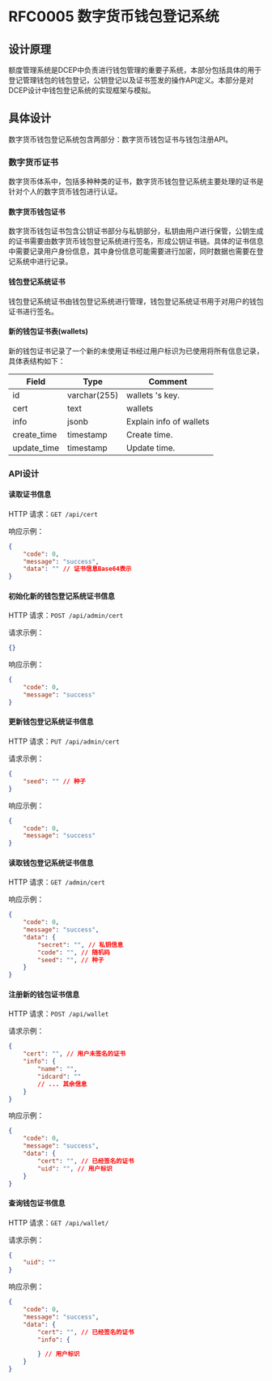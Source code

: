 # RFC0005 数字货币钱包登记系统

## 设计原理

额度管理系统是DCEP中负责进行钱包管理的重要子系统，本部分包括具体的用于登记管理钱包的钱包登记，公钥登记以及证书签发的操作API定义。本部分是对DCEP设计中钱包登记系统的实现框架与模拟。

## 具体设计

数字货币钱包登记系统包含两部分：数字货币钱包证书与钱包注册API。

### 数字货币证书

数字货币体系中，包括多种种类的证书，数字货币钱包登记系统主要处理的证书是针对个人的数字货币钱包进行认证。

#### 数字货币钱包证书

数字货币钱包证书包含公钥证书部分与私钥部分，私钥由用户进行保管，公钥生成的证书需要由数字货币钱包登记系统进行签名，形成公钥证书链。具体的证书信息中需要记录用户身份信息，其中身份信息可能需要进行加密，同时数据也需要在登记系统中进行记录。

#### 钱包登记系统证书

钱包登记系统证书由钱包登记系统进行管理，钱包登记系统证书用于对用户的钱包证书进行签名。

#### 新的钱包证书表(wallets)

新的钱包证书记录了一个新的未使用证书经过用户标识为已使用将所有信息记录，具体表结构如下：

| Field       | Type         | Comment                 |
| ----------- | ------------ | ----------------------- |
| id          | varchar(255) | wallets 's key.         |
| cert        | text         | wallets                 |
| info        | jsonb        | Explain info of wallets |
| create_time | timestamp    | Create time.            |
| update_time | timestamp    | Update time.            |

### API设计

#### 读取证书信息

HTTP 请求：`GET /api/cert`

响应示例：

```json
{
    "code": 0,
    "message": "success",
    "data": "" // 证书信息Base64表示
}
```

#### 初始化新的钱包登记系统证书信息

HTTP 请求：`POST /api/admin/cert`

请求示例：

```json
{}
```

响应示例：

```json
{
    "code": 0,
    "message": "success"
}
```

#### 更新钱包登记系统证书信息

HTTP 请求：`PUT /api/admin/cert`

请求示例：

```json
{
	"seed": "" // 种子
}
```

响应示例：

```json
{
    "code": 0,
    "message": "success"
}
```

#### 读取钱包登记系统证书信息

HTTP 请求：`GET /admin/cert`

响应示例：

```json
{
    "code": 0,
    "message": "success",
    "data": {
        "secret": "", // 私钥信息
        "code": "", // 随机码
        "seed": "", // 种子
    }
}
```

#### 注册新的钱包证书信息

HTTP 请求：`POST /api/wallet`

请求示例：

```json
{
    "cert": "", // 用户未签名的证书
    "info": {
        "name": "",
        "idcard": ""
        // ... 其余信息
    }
}
```

响应示例：

```json
{
    "code": 0,
    "message": "success",
    "data": {
        "cert": "", // 已经签名的证书
        "uid": "", // 用户标识
    }
}
```

#### 查询钱包证书信息

HTTP 请求：`GET /api/wallet/`

请求示例：

```json
{
    "uid": ""
}
```

响应示例：

```json
{
    "code": 0,
    "message": "success",
    "data": {
        "cert": "", // 已经签名的证书
        "info": {

        } // 用户标识
    }
}
```

